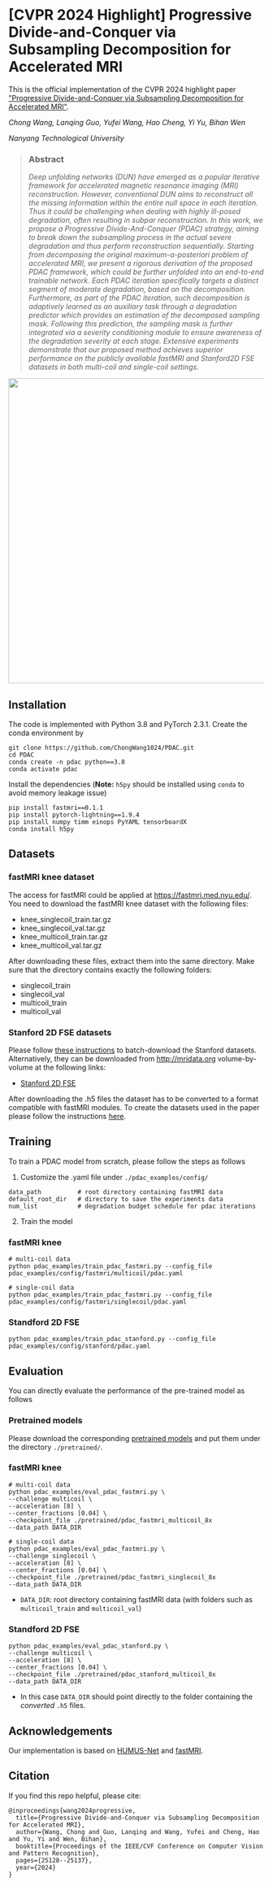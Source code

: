 # [CVPR 2024 Highlight] Progressive Divide-and-Conquer via Subsampling Decomposition for Accelerated MRI
This is the official implementation of the CVPR 2024 highlight paper 
["Progressive Divide-and-Conquer via Subsampling Decomposition for Accelerated MRI"](https://openaccess.thecvf.com/content/CVPR2024/papers/Wang_Progressive_Divide-and-Conquer_via_Subsampling_Decomposition_for_Accelerated_MRI_CVPR_2024_paper.pdf).

*Chong Wang, Lanqing Guo, Yufei Wang, Hao Cheng, Yi Yu, Bihan Wen*

*Nanyang Technological University*

>  ### Abstract
> *Deep unfolding networks (DUN) have emerged as a popular iterative framework for accelerated magnetic resonance imaging (MRI) reconstruction. However, conventional DUN aims to reconstruct all the missing information within the entire null space in each iteration. Thus it could be challenging when dealing with highly ill-posed degradation, often resulting in subpar reconstruction. In this work, we propose a Progressive Divide-And-Conquer (PDAC) strategy, aiming to break down the subsampling process in the actual severe degradation and thus perform reconstruction sequentially. Starting from decomposing the original maximum-a-posteriori problem of accelerated MRI, we present a rigorous derivation of the proposed PDAC framework, which could be further unfolded into an end-to-end trainable network. Each PDAC iteration specifically targets a distinct segment of moderate degradation, based on the decomposition. Furthermore, as part of the PDAC iteration, such decomposition is adaptively learned as an auxiliary task through a degradation predictor which provides an estimation of the decomposed sampling mask. Following this prediction, the sampling mask is further integrated via a severity conditioning module to ensure awareness of the degradation severity at each stage. Extensive experiments demonstrate that our proposed method achieves superior performance on the publicly available fastMRI and Stanford2D FSE datasets in both multi-coil and single-coil settings.*
<!-- ![Intro](/assets/intro.png) -->
<p align="center">
<img src="assets/intro.png" width="600px"/>
</p>

## Installation
The code is implemented with Python 3.8 and PyTorch 2.3.1. Create the conda environment by
```
git clone https://github.com/ChongWang1024/PDAC.git
cd PDAC
conda create -n pdac python==3.8
conda activate pdac
```
Install the dependencies (**Note:** `h5py` should be installed using `conda` to avoid memory leakage issue)
```
pip install fastmri==0.1.1
pip install pytorch-lightning==1.9.4
pip install numpy timm einops PyYAML tensorboardX
conda install h5py
```

## Datasets
### fastMRI knee dataset
The access for fastMRI could be applied at https://fastmri.med.nyu.edu/. You need to download the fastMRI knee dataset with the following files:

- knee_singlecoil_train.tar.gz
- knee_singlecoil_val.tar.gz
- knee_multicoil_train.tar.gz
- knee_multicoil_val.tar.gz

After downloading these files, extract them into the same directory. Make sure that the directory contains exactly the following folders:

- singlecoil_train
- singlecoil_val
- multicoil_train
- multicoil_val

### Stanford 2D FSE datasets

Please follow [these instructions](data/stanford/README.md) to batch-download the Stanford datasets.
Alternatively, they can be downloaded from http://mridata.org volume-by-volume at the following links:

- [Stanford 2D FSE](http://mridata.org/list?project=Stanford%202D%20FSE)

After downloading the .h5 files the dataset has to be converted to a format compatible with fastMRI modules. To create the datasets used in the paper please follow the instructions [here](data/stanford/README.md).

## Training
To train a PDAC model from scratch, please follow the steps as follows

1. Customize the .yaml file under `./pdac_examples/config/`

```
data_path          # root directory containing fastMRI data
default_root_dir   # directory to save the experiments data
num_list           # degradation budget schedule for pdac iterations
```
2. Train the model
### fastMRI knee
```
# multi-coil data
python pdac_examples/train_pdac_fastmri.py --config_file pdac_examples/config/fastmri/multicoil/pdac.yaml

# single-coil data
python pdac_examples/train_pdac_fastmri.py --config_file pdac_examples/config/fastmri/singlecoil/pdac.yaml
```
### Standford 2D FSE
```
python pdac_examples/train_pdac_stanford.py --config_file pdac_examples/config/stanford/pdac.yaml
```

## Evaluation
You can directly evaluate the performance of the pre-trained model as follows
### Pretrained models
Please download the corresponding [pretrained models](https://drive.google.com/drive/folders/1CPq3B0ea6wZYuE7V1KedqQkpWnjjOm0A?usp=drive_link) and put them under the directory `./pretrained/`.
### fastMRI knee
```
# multi-coil data
python pdac_examples/eval_pdac_fastmri.py \
--challenge multicoil \
--acceleration [8] \
--center_fractions [0.04] \
--checkpoint_file ./pretrained/pdac_fastmri_multicoil_8x
--data_path DATA_DIR

# single-coil data
python pdac_examples/eval_pdac_fastmri.py \
--challenge singlecoil \
--acceleration [8] \
--center_fractions [0.04] \
--checkpoint_file ./pretrained/pdac_fastmri_singlecoil_8x
--data_path DATA_DIR
```

- `DATA_DIR`: root directory containing fastMRI data (with folders such as `multicoil_train` and `multicoil_val`)

### Standford 2D FSE
```
python pdac_examples/eval_pdac_stanford.py \
--challenge multicoil \
--acceleration [8] \
--center_fractions [0.04] \
--checkpoint_file ./pretrained/pdac_stanford_multicoil_8x
--data_path DATA_DIR
```
- In this case `DATA_DIR` should point directly to the folder containing the *converted* `.h5` files.

## Acknowledgements
Our implementation is based on [HUMUS-Net](https://github.com/z-fabian/HUMUS-Net) and [fastMRI](https://github.com/facebookresearch/fastMRI).


## Citation
If you find this repo helpful, please cite:
```
@inproceedings{wang2024progressive,
  title={Progressive Divide-and-Conquer via Subsampling Decomposition for Accelerated MRI},
  author={Wang, Chong and Guo, Lanqing and Wang, Yufei and Cheng, Hao and Yu, Yi and Wen, Bihan},
  booktitle={Proceedings of the IEEE/CVF Conference on Computer Vision and Pattern Recognition},
  pages={25128--25137},
  year={2024}
}
```

